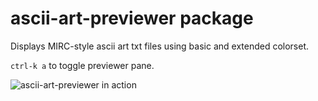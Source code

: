 # ascii-art-previewer package

Displays MIRC-style ascii art txt files using basic and extended colorset.

`ctrl-k a` to toggle previewer pane.

![ascii-art-previewer in action](https://ipfs.io/ipfs/QmeXNfeRhkzJkcA5VLhBhuYXpJodbuN8KGmCXtxqUcAjbN/preview.png)
